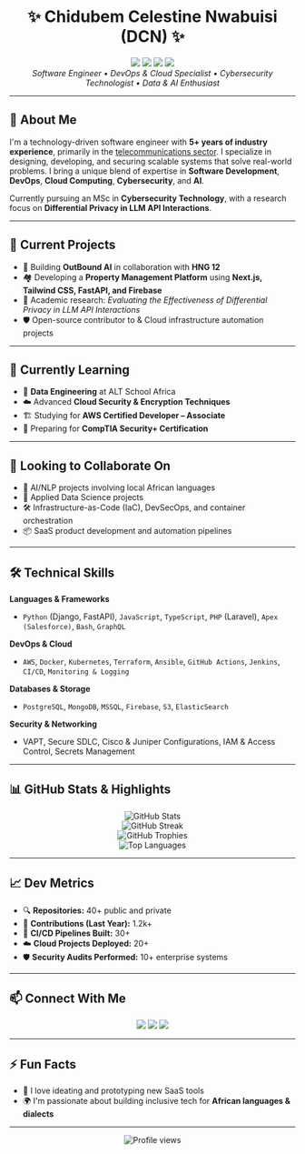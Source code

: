 <h1 align="center">✨ Chidubem Celestine Nwabuisi (DCN) ✨</h1>

<div align="center">
  <img src="https://img.shields.io/badge/Python-Expert-blue"/>
  <img src="https://img.shields.io/badge/DevOps-Enthusiast-orange"/>
  <img src="https://img.shields.io/badge/AI-Innovator-green"/>
  <img src="https://img.shields.io/badge/Cloud-Architect-lightblue"/>
</div>

<div align="center">
  <i>Software Engineer • DevOps & Cloud Specialist • Cybersecurity Technologist • Data & AI Enthusiast</i>
</div>

---

## 🚀 About Me

I'm a technology-driven software engineer with **5+ years of industry experience**, primarily in the [telecommunications sector](https://mainone.net/). I specialize in designing, developing, and securing scalable systems that solve real-world problems. I bring a unique blend of expertise in **Software Development**, **DevOps**, **Cloud Computing**, **Cybersecurity**, and **AI**.

Currently pursuing an MSc in **Cybersecurity Technology**, with a research focus on **Differential Privacy in LLM API Interactions**.

---

## 🔭 Current Projects

- 🤖 Building **OutBound AI** in collaboration with **HNG 12**
- 🏘 Developing a **Property Management Platform** using **Next.js, Tailwind CSS, FastAPI, and Firebase**
- 🔐 Academic research: _Evaluating the Effectiveness of Differential Privacy in LLM API Interactions_
- 🛡 Open-source contributor to & Cloud infrastructure automation projects

---

## 🌱 Currently Learning

- 🧱 **Data Engineering** at ALT School Africa
- ☁️ Advanced **Cloud Security & Encryption Techniques**
- 🏗 Studying for **AWS Certified Developer – Associate**
- 🔐 Preparing for **CompTIA Security+ Certification**

---

## 👯 Looking to Collaborate On

- 🧠 AI/NLP projects involving local African languages
- 🧪 Applied Data Science projects
- 🛠 Infrastructure-as-Code (IaC), DevSecOps, and container orchestration
- 📦 SaaS product development and automation pipelines

---

## 🛠️ Technical Skills

**Languages & Frameworks**  
- `Python` (Django, FastAPI), `JavaScript`, `TypeScript`, `PHP` (Laravel), `Apex (Salesforce)`, `Bash`, `GraphQL`

**DevOps & Cloud**  
- `AWS`, `Docker`, `Kubernetes`, `Terraform`, `Ansible`, `GitHub Actions`, `Jenkins`, `CI/CD`, `Monitoring & Logging`

**Databases & Storage**  
- `PostgreSQL`, `MongoDB`, `MSSQL`, `Firebase`, `S3`, `ElasticSearch`

**Security & Networking**  
- VAPT, Secure SDLC, Cisco & Juniper Configurations, IAM & Access Control, Secrets Management

---

## 📊 GitHub Stats & Highlights

<div align="center">
  <img src="https://github-readme-stats.vercel.app/api?username=celnet-hub&show_icons=true&theme=radical" alt="GitHub Stats" />
  <br/>
  <img src="https://github-readme-streak-stats.herokuapp.com?user=celnet-hub&theme=tokyonight&hide_border=false" alt="GitHub Streak" />
  <br/>
  <img src="https://github-profile-trophy.vercel.app/?username=celnet-hub&theme=nord&column=7" alt="GitHub Trophies" />
  <br/>
  <img src="https://github-readme-stats.vercel.app/api/top-langs/?username=celnet-hub&layout=compact&theme=tokyonight" alt="Top Languages" />
</div>

---

## 📈 Dev Metrics

- 🔍 **Repositories:** 40+ public and private
- 🔧 **Contributions (Last Year):** 1.2k+
- 🧪 **CI/CD Pipelines Built:** 30+
- ☁️ **Cloud Projects Deployed:** 20+
- 🛡 **Security Audits Performed:** 10+ enterprise systems

---

## 📫 Connect With Me

<div align="center">
  <a href="mailto:dubemnwabuisi@gmail.com"><img src="https://img.shields.io/badge/Email-dubemnwabuisi%40gmail.com-red?style=flat-square&logo=gmail"/></a>
  <a href="https://www.linkedin.com/in/dubemn/"><img src="https://img.shields.io/badge/LinkedIn-Connect-blue?style=flat-square&logo=linkedin"/></a>
  <a href="https://x.com/DubemCn"><img src="https://img.shields.io/badge/Twitter-Follow-blue?style=flat-square&logo=twitter"/></a>
</div>

---

## ⚡ Fun Facts

- 🧠 I love ideating and prototyping new SaaS tools
- 🌍 I'm passionate about building inclusive tech for **African languages & dialects**

---

<div align="center">
  <img src="https://komarev.com/ghpvc/?username=celnet-hub&color=green" alt="Profile views" />
</div>
